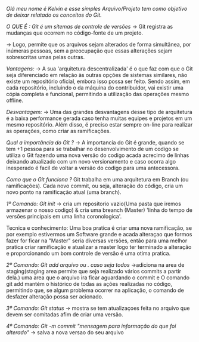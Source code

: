 *Olá meu nome é Kelvin e esse simples Arquivo/Projeto tem como objetivo de deixar relatado os conceitos do Git.*

*O QUE É : Git é um sitemas de controle de versões*
-> Git registra as mudanças que ocorrem no código-fonte de um projeto.

-> Logo, permite que os arquivos sejam alterados de forma simultânea, por inúmeras pessoas, sem a preocupação que essas alterações sejam sobrescritas umas pelas outras.

 *Vantagens:*
-> A sua 'arquitetura descentralizada' é o que faz com que o Git seja diferenciado em relação às outras opções de sistemas similares, não existe um repositório oficial, embora isso possa ser feito. Sendo assim, em cada repositório, incluindo o da máquina do contribuidor, vai existir uma cópia completa e funcional, permitindo a utilização das operações mesmo offline.

 *Desvantagem:*
-> Uma das grandes desvantagens desse tipo de arquitetura é a baixa performance gerada caso tenha muitas equipes e projetos em um mesmo repositório. Além disso, é preciso estar sempre on-line para realizar as operações, como criar as ramificações. 

 *Qual a importância do Git ?*
-> A importancia do Git é grande, quando se tem +1 pessoa para se trabalhar no desenvolvimento de um codigo se utiliza o Git fazendo uma nova versão do codigo acada acrecimo de linhas deixando atualizado com um novo versionamento e caso ocorra algo inesperado é facil de voltar a versão do codigo para uma antecessora. 

*Como que o Git funciona ?*
Git trabalha em uma arquitetura em Branch (ou ramificações). 
Cada novo commit, ou seja, alteração do código, cria um novo ponto na ramificação atual (uma branch).

*1º Comando: Git init* 
->  cria um repositorio vazio(Uma pasta que iremos armazenar o nosso codigo) & cria uma breanch (Master) 'linha do tempo de versões principais em uma linha coronologica'.

Tecnica e conhecimento: Uma boa pratica é criar uma nova ramificação, se por exemplo estivermos um Software grande e acada alteraçao que formos fazer for ficar na "Master" seria diversas versões, então para uma melhor pratica criar ramificação e atualizar a master logo ter terminado a alteração e proporcionando um bom controle de versão é uma otima pratica.

*2º Comando: Git add arquivo ou . caso seja todos*
->adiciona na area de staging(staging area permite que seja realizado vários commits a partir dela.) uma area que o arquivo ira ficar aguardando o commit e O comando git add mantém o histórico de todas as ações realizadas no código, permitindo que, se algum problema ocorrer na aplicação, o comando de desfazer alteração possa ser acionado. 

*3º Comando: Git status*
-> mostra se tem atualizaçoes feita no arquivo que devem ser comitadas afim de criar uma versão.

*4º Comando: Git -m commit "mensagem para informação do que foi alterado"*
-> salva a nova versao do seu arquivo 


